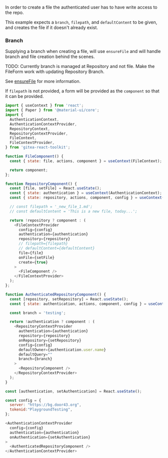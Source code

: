 
In order to create a file the authenticated user has to have write access to the repo.

This example expects a `branch`, `filepath`, and `defaultContent` to be given, and creates the file if it doesn't already exist.

### Branch

Supplying a branch when creating a file, will use `ensureFile` and will handle branch and file creation behind the scenes.

TODO: Currently branch is managed at Repository and not file. Make the FileForm work with updating Repository Branch.

See [ensureFile](/#/core%2Frepo%2Fcontents?id=section-ensure-content) for more information.

If `filepath` is not provided, a form will be provided as the `component` so that it can be provided.

```js
import { useContext } from 'react';
import { Paper } from '@material-ui/core';
import {
  AuthenticationContext,
  AuthenticationContextProvider,
  RepositoryContext,
  RepositoryContextProvider,
  FileContext,
  FileContextProvider,
} from 'gitea-react-toolkit';

function FileComponent() {
  const { state: file, actions, component } = useContext(FileContext);

  return component;
};

function RepositoryComponent() {
  const [file, setFile] = React.useState();
  const { state: authentication } = useContext(AuthenticationContext);
  const { state: repository, actions, component, config } = useContext(RepositoryContext);

  // const filepath = '_new_file_1.md';
  // const defaultContent = 'This is a new file, today...';

  return !repository ? component : (
    <FileContextProvider
      config={config}
      authentication={authentication}
      repository={repository}
      // filepath={filepath}
      // defaultContent={defaultContent}
      file={file}
      onFile={setFile}
      create={true}
    >
      <FileComponent />
    </FileContextProvider>
  );
};

function AuthenticatedRepositoryComponent() {
  const [repository, setRepository] = React.useState();
  const { state: authentication, actions, component, config } = useContext(AuthenticationContext);

  const branch = 'testing';

  return !authentication ? component : (
    <RepositoryContextProvider
      authentication={authentication}
      repository={repository}
      onRepository={setRepository}
      config={config}
      defaultOwner={authentication.user.name}
      defaultQuery=""
      branch={branch}
    >
      <RepositoryComponent />
    </RepositoryContextProvider>
  );
}

const [authentication, setAuthentication] = React.useState();

const config = {
  server: "https://bg.door43.org",
  tokenid:"PlaygroundTesting",
};

<AuthenticationContextProvider
  config={config}
  authentication={authentication}
  onAuthentication={setAuthentication}
>
  <AuthenticatedRepositoryComponent />
</AuthenticationContextProvider>
```
